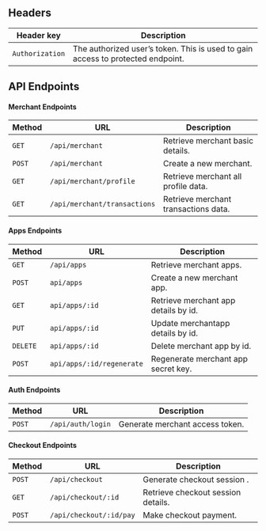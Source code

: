 ## Headers

| Header key      | Description                                                                     |
| --------------- | ------------------------------------------------------------------------------- |
| `Authorization` | The authorized user’s token. This is used to gain access to protected endpoint. |

## API Endpoints

#### Merchant Endpoints

| Method | URL                          | Description                          |
| ------ | ---------------------------- | ------------------------------------ |
| `GET`  | `/api/merchant`              | Retrieve merchant basic details.     |
| `POST` | `/api/merchant`              | Create a new merchant.               |
| `GET`  | `/api/merchant/profile`      | Retrieve merchant all profile data.  |
| `GET`  | `/api/merchant/transactions` | Retrieve merchant transactions data. |


#### Apps Endpoints

| Method   | URL                       | Description                          |
| -------- | ------------------------- | ------------------------------------ |
| `GET`    | `/api/apps`               | Retrieve merchant apps.              |
| `POST`   | `api/apps`                | Create a new merchant app.           |
| `GET`    | `api/apps/:id`            | Retrieve merchant app details by id. |
| `PUT`    | `api/apps/:id`            | Update merchantapp details by id.    |
| `DELETE` | `api/apps/:id`            | Delete merchant app by id.           |
| `POST`   | `api/apps/:id/regenerate` | Regenerate merchant app secret key.  |

#### Auth Endpoints

| Method | URL               | Description                     |
| ------ | ----------------- | ------------------------------- |
| `POST` | `/api/auth/login` | Generate merchant access token. |

#### Checkout Endpoints

| Method | URL                     | Description                        |
| ------ | ----------------------- | ---------------------------------- |
| `POST` | `/api/checkout`         | Generate checkout session .        |
| `GET`  | `/api/checkout/:id`     | Retrieve checkout session details. |
| `POST` | `/api/checkout/:id/pay` | Make checkout payment.             |
